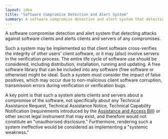 ```yaml
---
layout: idea
title: "Software Compromise Detection and Alert System"
summary: A software compromise detection and alert system that detecting attacks against software clients and alerts clients and servers of any compromises.
---
```


A software compromise detection and alert system that detecting attacks against software clients and alerts clients and servers of any compromises.

Such a system may be implemented so that client software cross-verifies the integrity of other users' client software, or it may (also) involve servers in the verification process. The entire life cycle of software use should be considered, including distribution, installation, running and updating. A free software library that can be included into any software (free software or otherwise) might be ideal. Such a system must consider the impact of false positives, which may occur due to non-malicious client software corruption, transmission errors during verification or verification bugs.

A key point is that such a system alerts clients and servers about a compromise of the software, not specifically about any Technical Assistance Request, Technical Assistance Notice, Technical Capability Notification (requirements introduced by the [Assistance and Access Bill](https://www.aph.gov.au/Parliamentary_Business/Bills_Legislation/Bills_Search_Results/Result?bId=r6195)) or other secret legal instrument that may exist, and therefore would not constitute an "unauthorised disclosure." Furthermore, rendering such a system ineffective would be considered as implementing a "systemic weakness."
